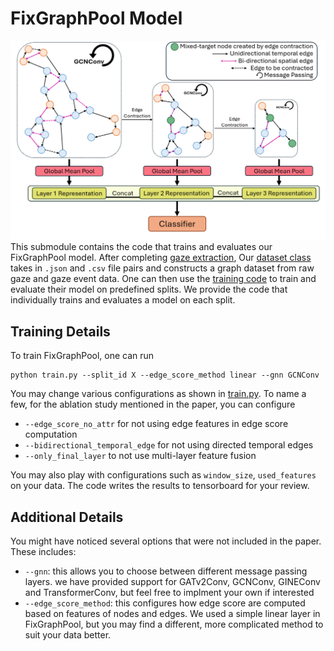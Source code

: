 # FixGraphPool Model
![The FixGraphPool Model](../assets/gnn_white.png)
This submodule contains the code that trains and evaluates our FixGraphPool model. After completing [gaze extraction](../gaze_extraction/cpr_main_extraction.py), Our [dataset class](dataset/dataset.py) takes in `.json` and `.csv` file pairs and constructs a graph dataset from raw gaze and gaze event data. One can then use the [training code](train.py) to train and evaluate their model on predefined splits. We provide the code that individually trains and evaluates a model on each split. 


## Training Details
To train FixGraphPool, one can run
```
python train.py --split_id X --edge_score_method linear --gnn GCNConv
```
You may change various configurations as shown in [train.py](train.py). To name a few, for the ablation study mentioned in the paper, you can configure
- `--edge_score_no_attr` for not using edge features in edge score computation
- `--bidirectional_temporal_edge` for not using directed temporal edges
- `--only_final_layer` to not use multi-layer feature fusion

You may also play with configurations such as `window_size`, `used_features` on your data. The code writes the results to tensorboard for your review.

## Additional Details
You might have noticed several options that were not included in the paper. These includes:
- `--gnn`: this allows you to choose between different message passing layers. we have provided support for GATv2Conv, GCNConv, GINEConv and TransformerConv, but feel free to implment your own if interested
- `--edge_score_method`: this configures how edge score are computed based on features of nodes and edges. We used a simple linear layer in FixGraphPool, but you may find a different, more complicated method to suit your data better.